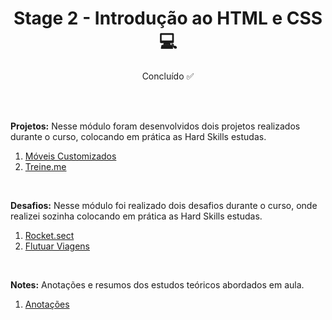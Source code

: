 <h1 align="center">Stage 2 - Introdução ao HTML e CSS 💻</h1>
<p align="center">Concluído ✅</p> 

<br>
<br>

<p>
  <strong>Projetos:</strong>
  Nesse módulo foram desenvolvidos dois projetos realizados durante o curso, colocando em prática as Hard Skills estudas.

  <ol>
    <li><a href="https://github.com/barbcastro/Explorer/tree/main/Stage-02/Projetos/Projeto01">Móveis Customizados</a></li>
    <li><a href="https://github.com/barbcastro/Explorer/tree/main/Stage-02/Projetos/Projeto02">Treine.me</a></li>
  </ol>
</p>
<br>

<p>
  <strong>Desafios:</strong>
  Nesse módulo foi realizado dois desafios durante o curso, onde realizei sozinha colocando em prática as Hard Skills estudas.

  <ol>
    <li><a href="https://github.com/barbcastro/Explorer/tree/main/Stage-02/Desafios/Desafio01">Rocket.sect </a></li>
    <li><a href="https://github.com/barbcastro/Explorer/tree/main/Stage-02/Desafios/Desafio02">Flutuar Viagens</a></li>
  </ol>  
</p>
<br>

<p>
  <strong>Notes:</strong> 
  Anotações e resumos dos estudos teóricos abordados em aula.

   <ol>
    <li><a href="https://github.com/barbcastro/Explorer/tree/main/Stage-02/Notes">Anotações</a></li>
  </ol>
</p>

